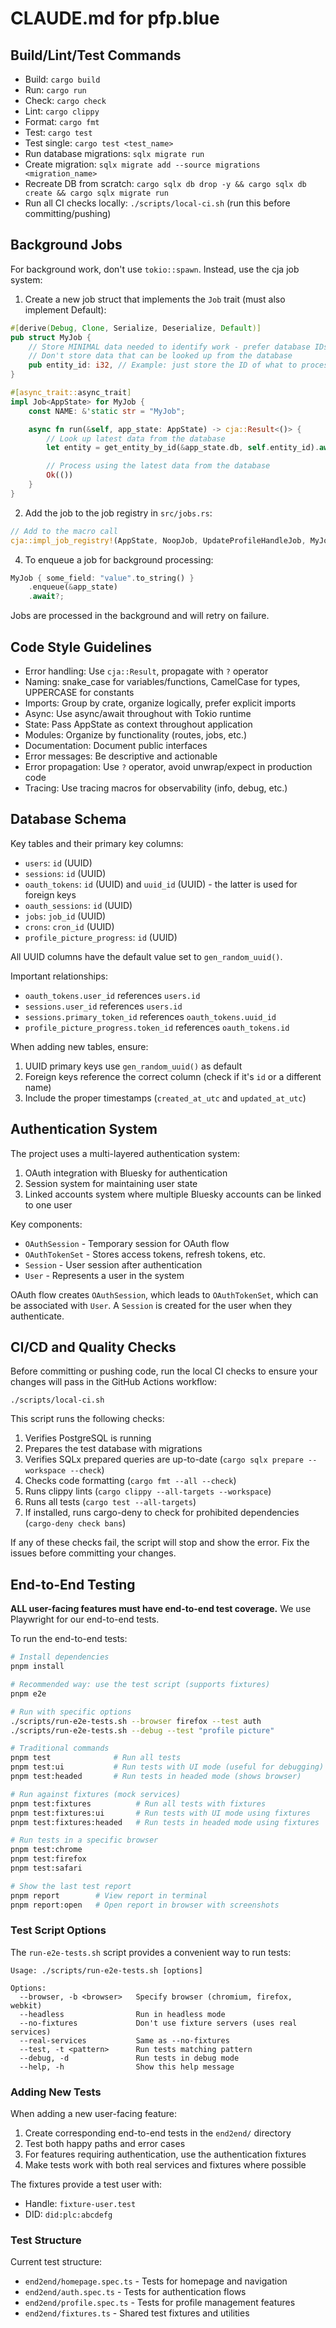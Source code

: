 # CLAUDE.md for pfp.blue

## Build/Lint/Test Commands

- Build: `cargo build`
- Run: `cargo run`
- Check: `cargo check`
- Lint: `cargo clippy`
- Format: `cargo fmt`
- Test: `cargo test`
- Test single: `cargo test <test_name>`
- Run database migrations: `sqlx migrate run`
- Create migration: `sqlx migrate add --source migrations <migration_name>`
- Recreate DB from scratch: `cargo sqlx db drop -y && cargo sqlx db create && cargo sqlx migrate run`
- Run all CI checks locally: `./scripts/local-ci.sh` (run this before committing/pushing)

## Background Jobs

For background work, don't use `tokio::spawn`. Instead, use the cja job system:

1. Create a new job struct that implements the `Job` trait (must also implement Default):

```rust
#[derive(Debug, Clone, Serialize, Deserialize, Default)]
pub struct MyJob {
    // Store MINIMAL data needed to identify work - prefer database IDs
    // Don't store data that can be looked up from the database
    pub entity_id: i32, // Example: just store the ID of what to process
}

#[async_trait::async_trait]
impl Job<AppState> for MyJob {
    const NAME: &'static str = "MyJob";

    async fn run(&self, app_state: AppState) -> cja::Result<()> {
        // Look up latest data from the database
        let entity = get_entity_by_id(&app_state.db, self.entity_id).await?;

        // Process using the latest data from the database
        Ok(())
    }
}
```

2. Add the job to the job registry in `src/jobs.rs`:

```rust
// Add to the macro call
cja::impl_job_registry!(AppState, NoopJob, UpdateProfileHandleJob, MyJob);
```

4. To enqueue a job for background processing:

```rust
MyJob { some_field: "value".to_string() }
    .enqueue(&app_state)
    .await?;
```

Jobs are processed in the background and will retry on failure.

## Code Style Guidelines

- Error handling: Use `cja::Result`, propagate with `?` operator
- Naming: snake_case for variables/functions, CamelCase for types, UPPERCASE for constants
- Imports: Group by crate, organize logically, prefer explicit imports
- Async: Use async/await throughout with Tokio runtime
- State: Pass AppState as context throughout application
- Modules: Organize by functionality (routes, jobs, etc.)
- Documentation: Document public interfaces
- Error messages: Be descriptive and actionable
- Error propagation: Use `?` operator, avoid unwrap/expect in production code
- Tracing: Use tracing macros for observability (info, debug, etc.)

## Database Schema

Key tables and their primary key columns:

- `users`: `id` (UUID)
- `sessions`: `id` (UUID)
- `oauth_tokens`: `id` (UUID) and `uuid_id` (UUID) - the latter is used for foreign keys
- `oauth_sessions`: `id` (UUID)
- `jobs`: `job_id` (UUID)
- `crons`: `cron_id` (UUID)
- `profile_picture_progress`: `id` (UUID)

All UUID columns have the default value set to `gen_random_uuid()`.

Important relationships:

- `oauth_tokens.user_id` references `users.id`
- `sessions.user_id` references `users.id`
- `sessions.primary_token_id` references `oauth_tokens.uuid_id`
- `profile_picture_progress.token_id` references `oauth_tokens.id`

When adding new tables, ensure:

1. UUID primary keys use `gen_random_uuid()` as default
2. Foreign keys reference the correct column (check if it's `id` or a different name)
3. Include the proper timestamps (`created_at_utc` and `updated_at_utc`)

## Authentication System

The project uses a multi-layered authentication system:

1. OAuth integration with Bluesky for authentication
2. Session system for maintaining user state
3. Linked accounts system where multiple Bluesky accounts can be linked to one user

Key components:

- `OAuthSession` - Temporary session for OAuth flow
- `OAuthTokenSet` - Stores access tokens, refresh tokens, etc.
- `Session` - User session after authentication
- `User` - Represents a user in the system

OAuth flow creates `OAuthSession`, which leads to `OAuthTokenSet`, which can be associated with `User`. A `Session` is created for the user when they authenticate.

## CI/CD and Quality Checks

Before committing or pushing code, run the local CI checks to ensure your changes will pass in the GitHub Actions workflow:

```
./scripts/local-ci.sh
```

This script runs the following checks:

1. Verifies PostgreSQL is running
2. Prepares the test database with migrations
3. Verifies SQLx prepared queries are up-to-date (`cargo sqlx prepare --workspace --check`)
4. Checks code formatting (`cargo fmt --all --check`)
5. Runs clippy lints (`cargo clippy --all-targets --workspace`)
6. Runs all tests (`cargo test --all-targets`)
7. If installed, runs cargo-deny to check for prohibited dependencies (`cargo-deny check bans`)

If any of these checks fail, the script will stop and show the error. Fix the issues before committing your changes.

## End-to-End Testing

**ALL user-facing features must have end-to-end test coverage.** We use Playwright for our end-to-end tests.

To run the end-to-end tests:

```bash
# Install dependencies
pnpm install

# Recommended way: use the test script (supports fixtures)
pnpm e2e

# Run with specific options
./scripts/run-e2e-tests.sh --browser firefox --test auth
./scripts/run-e2e-tests.sh --debug --test "profile picture"

# Traditional commands
pnpm test              # Run all tests
pnpm test:ui           # Run tests with UI mode (useful for debugging)
pnpm test:headed       # Run tests in headed mode (shows browser)

# Run against fixtures (mock services)
pnpm test:fixtures          # Run all tests with fixtures
pnpm test:fixtures:ui       # Run tests with UI mode using fixtures
pnpm test:fixtures:headed   # Run tests in headed mode using fixtures

# Run tests in a specific browser
pnpm test:chrome
pnpm test:firefox
pnpm test:safari

# Show the last test report
pnpm report        # View report in terminal
pnpm report:open   # Open report in browser with screenshots
```

### Test Script Options

The `run-e2e-tests.sh` script provides a convenient way to run tests:

```
Usage: ./scripts/run-e2e-tests.sh [options]

Options:
  --browser, -b <browser>   Specify browser (chromium, firefox, webkit)
  --headless                Run in headless mode
  --no-fixtures             Don't use fixture servers (uses real services)
  --real-services           Same as --no-fixtures
  --test, -t <pattern>      Run tests matching pattern
  --debug, -d               Run tests in debug mode
  --help, -h                Show this help message
```

### Adding New Tests

When adding a new user-facing feature:

1. Create corresponding end-to-end tests in the `end2end/` directory
2. Test both happy paths and error cases
3. For features requiring authentication, use the authentication fixtures
4. Make tests work with both real services and fixtures where possible

The fixtures provide a test user with:

- Handle: `fixture-user.test`
- DID: `did:plc:abcdefg`

### Test Structure

Current test structure:

- `end2end/homepage.spec.ts` - Tests for homepage and navigation
- `end2end/auth.spec.ts` - Tests for authentication flows
- `end2end/profile.spec.ts` - Tests for profile management features
- `end2end/fixtures.ts` - Shared test fixtures and utilities
